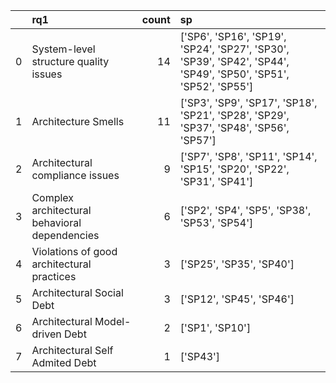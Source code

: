 |    | rq1                                           |   count | sp                                                                                                              |
|---:|:----------------------------------------------|--------:|:----------------------------------------------------------------------------------------------------------------|
|  0 | System-level structure quality issues         |      14 | ['SP6', 'SP16', 'SP19', 'SP24', 'SP27', 'SP30', 'SP39', 'SP42', 'SP44', 'SP49', 'SP50', 'SP51', 'SP52', 'SP55'] |
|  1 | Architecture Smells                           |      11 | ['SP3', 'SP9', 'SP17', 'SP18', 'SP21', 'SP28', 'SP29', 'SP37', 'SP48', 'SP56', 'SP57']                          |
|  2 | Architectural compliance issues               |       9 | ['SP7', 'SP8', 'SP11', 'SP14', 'SP15', 'SP20', 'SP22', 'SP31', 'SP41']                                          |
|  3 | Complex architectural behavioral dependencies |       6 | ['SP2', 'SP4', 'SP5', 'SP38', 'SP53', 'SP54']                                                                   |
|  4 | Violations of good architectural practices    |       3 | ['SP25', 'SP35', 'SP40']                                                                                        |
|  5 | Architectural Social Debt                     |       3 | ['SP12', 'SP45', 'SP46']                                                                                        |
|  6 | Architectural Model-driven Debt               |       2 | ['SP1', 'SP10']                                                                                                 |
|  7 | Architectural Self Admited Debt               |       1 | ['SP43']                                                                                                        |